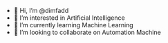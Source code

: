 - 👋 Hi, I’m @dimfadd
- 👀 I’m interested in Artificial Intelligence
- 🌱 I’m currently learning Machine Learning
- 💞️ I’m looking to collaborate on Automation Machine

<!---
dimfadd/dimfadd is a ✨ special ✨ repository because its `README.md` (this file) appears on your GitHub profile.
You can click the Preview link to take a look at your changes.
--->
